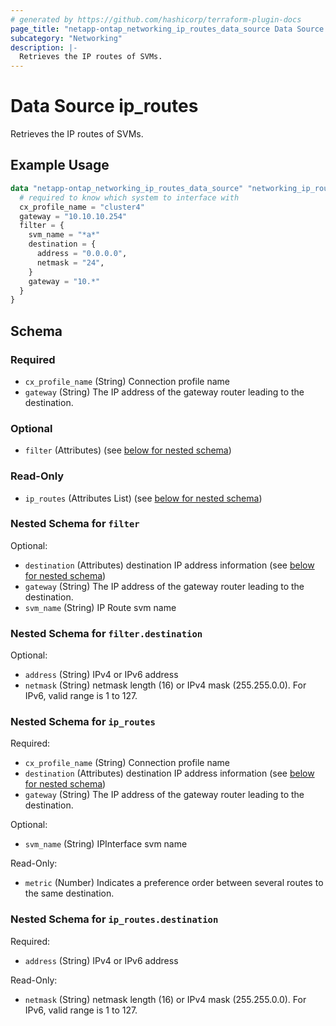 ```yaml
---
# generated by https://github.com/hashicorp/terraform-plugin-docs
page_title: "netapp-ontap_networking_ip_routes_data_source Data Source - terraform-provider-netapp-ontap"
subcategory: "Networking"
description: |-
  Retrieves the IP routes of SVMs.
---
```


# Data Source ip_routes

Retrieves the IP routes of SVMs.

## Example Usage
```terraform
data "netapp-ontap_networking_ip_routes_data_source" "networking_ip_routes" {
  # required to know which system to interface with
  cx_profile_name = "cluster4"
  gateway = "10.10.10.254"
  filter = {
    svm_name = "*a*"
    destination = {
      address = "0.0.0.0",
      netmask = "24",
    }
    gateway = "10.*"
  }
}
```


<!-- schema generated by tfplugindocs -->
## Schema

### Required

- `cx_profile_name` (String) Connection profile name
- `gateway` (String) The IP address of the gateway router leading to the destination.

### Optional

- `filter` (Attributes) (see [below for nested schema](#nestedatt--filter))

### Read-Only

- `ip_routes` (Attributes List) (see [below for nested schema](#nestedatt--ip_routes))

<a id="nestedatt--filter"></a>
### Nested Schema for `filter`

Optional:

- `destination` (Attributes) destination IP address information (see [below for nested schema](#nestedatt--filter--destination))
- `gateway` (String) The IP address of the gateway router leading to the destination.
- `svm_name` (String) IP Route svm name

<a id="nestedatt--filter--destination"></a>
### Nested Schema for `filter.destination`

Optional:

- `address` (String) IPv4 or IPv6 address
- `netmask` (String) netmask length (16) or IPv4 mask (255.255.0.0). For IPv6, valid range is 1 to 127.



<a id="nestedatt--ip_routes"></a>
### Nested Schema for `ip_routes`

Required:

- `cx_profile_name` (String) Connection profile name
- `destination` (Attributes) destination IP address information (see [below for nested schema](#nestedatt--ip_routes--destination))
- `gateway` (String) The IP address of the gateway router leading to the destination.

Optional:

- `svm_name` (String) IPInterface svm name

Read-Only:

- `metric` (Number) Indicates a preference order between several routes to the same destination.

<a id="nestedatt--ip_routes--destination"></a>
### Nested Schema for `ip_routes.destination`

Required:

- `address` (String) IPv4 or IPv6 address

Read-Only:

- `netmask` (String) netmask length (16) or IPv4 mask (255.255.0.0). For IPv6, valid range is 1 to 127.


